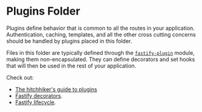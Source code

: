 # Plugins Folder

Plugins define behavior that is common to all the routes in your
application. Authentication, caching, templates, and all the other cross
cutting concerns should be handled by plugins placed in this folder.

Files in this folder are typically defined through the
[`fastify-plugin`](https://github.com/fastify/fastify-plugin) module,
making them non-encapsulated. They can define decorators and set hooks
that will then be used in the rest of your application.

Check out:

- [The hitchhiker's guide to plugins](https://www.fastify.dev/docs/latest/Guides/Plugins-Guide/)
- [Fastify decorators](https://www.fastify.dev/docs/latest/Reference/Decorators/).
- [Fastify lifecycle](https://www.fastify.dev/docs/latest/Reference/Lifecycle/).
